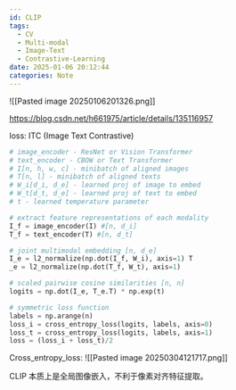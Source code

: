 ```yaml
---
id: CLIP
tags:
  - CV
  - Multi-modal
  - Image-Text
  - Contrastive-Learning
date: 2025-01-06 20:12:44
categories: Note
---
```

![[Pasted image 20250106201326.png]]

https://blog.csdn.net/h661975/article/details/135116957

loss: ITC (Image Text Contrastive)
```python
# image_encoder - ResNet or Vision Transformer 
# text_encoder - CBOW or Text Transformer 
# I[n, h, w, c] - minibatch of aligned images 
# T[n, l] - minibatch of aligned texts 
# W_i[d_i, d_e] - learned proj of image to embed 
# W_t[d_t, d_e] - learned proj of text to embed 
# t - learned temperature parameter  

# extract feature representations of each modality 
I_f = image_encoder(I) #[n, d_i] 
T_f = text_encoder(T) #[n, d_t]  

# joint multimodal embedding [n, d_e] 
I_e = l2_normalize(np.dot(I_f, W_i), axis=1) T
_e = l2_normalize(np.dot(T_f, W_t), axis=1)  

# scaled pairwise cosine similarities [n, n] 
logits = np.dot(I_e, T_e.T) * np.exp(t)  

# symmetric loss function 
labels = np.arange(n) 
loss_i = cross_entropy_loss(logits, labels, axis=0) 
loss_t = cross_entropy_loss(logits, labels, axis=1) 
loss = (loss_i + loss_t)/2
```

Cross_entropy_loss:
![[Pasted image 20250304121717.png]]

CLIP 本质上是全局图像嵌入，不利于像素对齐特征提取。